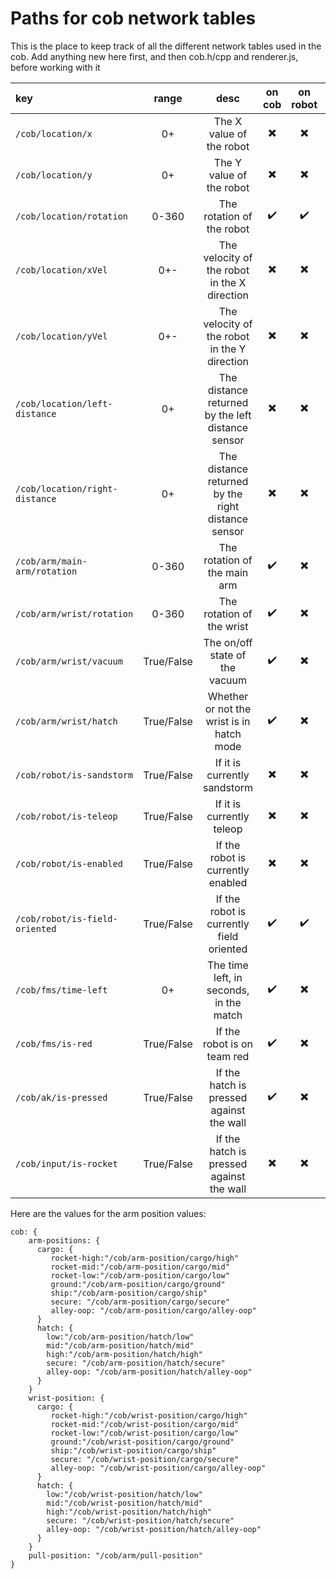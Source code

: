 # Paths for cob network tables
This is the place to keep track of all the different network tables used in the cob.
Add anything new here first, and then cob.h/cpp and renderer.js, before working with it

|key|range|desc|on cob|on robot|Planned|
|:---|:--:|:--:|:----:|:-----------:|:------|
`/cob/location/x` | 0+ | The X value of the robot | ✖️ | ✖️ | ✖️
`/cob/location/y` | 0+ | The Y value of the robot | ✖️ | ✖️ | ✖️
`/cob/location/rotation` | 0-360 | The rotation of the robot | ✔️ | ✔️ | ✔️
`/cob/location/xVel` | 0+- | The velocity of the robot in the X direction | ✖️ | ✖️ | ➖
`/cob/location/yVel` | 0+- | The velocity of the robot in the Y direction | ✖️ | ✖️ | ➖
`/cob/location/left-distance` | 0+ | The distance returned by the left distance sensor | ✖️ | ✖️ | ✖️
`/cob/location/right-distance` | 0+ | The distance returned by the right distance sensor | ✖️ | ✖️ | ✖️
`/cob/arm/main-arm/rotation` | 0-360 | The rotation of the main arm | ✔️ | ✖️ | ✔️
`/cob/arm/wrist/rotation` | 0-360 | The rotation of the wrist | ✔️ | ✖️ | ✔️
`/cob/arm/wrist/vacuum` | True/False | The on/off state of the vacuum | ✔️ | ✖️ | ✔️
`/cob/arm/wrist/hatch` | True/False | Whether or not the wrist is in hatch mode | ✔️ | ✖️ | ✔️
`/cob/robot/is-sandstorm` | True/False | If it is currently sandstorm | ✖️ | ✖️ | ✖️
`/cob/robot/is-teleop` | True/False | If it is currently teleop | ✖️ | ✖️ | ✖️
`/cob/robot/is-enabled` | True/False | If the robot is currently enabled | ✖️ | ✖️ | ✖️
`/cob/robot/is-field-oriented` | True/False | If the robot is currently field oriented | ✔️ | ✔️ | ✔️
`/cob/fms/time-left` | 0+ | The time left, in seconds, in the match | ✔️ | ✖️ | ✔️
`/cob/fms/is-red` | True/False | If the robot is on team red | ✔️ | ✖️ | ✔️
`/cob/ak/is-pressed` | True/False | If the hatch is pressed against the wall | ✔️ | ✖️ | ✔️
`/cob/input/is-rocket` | True/False | If the hatch is pressed against the wall | ✖️ | ✖️ | ✔️



Here are the values for the arm position values:

```
cob: {
    arm-positions: {
      cargo: {
         rocket-high:"/cob/arm-position/cargo/high"
         rocket-mid:"/cob/arm-position/cargo/mid"
         rocket-low:"/cob/arm-position/cargo/low"
         ground:"/cob/arm-position/cargo/ground"
         ship:"/cob/arm-position/cargo/ship"
         secure: "/cob/arm-position/cargo/secure"
         alley-oop: "/cob/arm-position/cargo/alley-oop"
      }
      hatch: {
        low:"/cob/arm-position/hatch/low"
        mid:"/cob/arm-position/hatch/mid"
        high:"/cob/arm-position/hatch/high"
        secure: "/cob/arm-position/hatch/secure"
        alley-oop: "/cob/arm-position/hatch/alley-oop"
      }
    }
    wrist-position: {
      cargo: {
         rocket-high:"/cob/wrist-position/cargo/high"
         rocket-mid:"/cob/wrist-position/cargo/mid"
         rocket-low:"/cob/wrist-position/cargo/low"
         ground:"/cob/wrist-position/cargo/ground"
         ship:"/cob/wrist-position/cargo/ship"
         secure: "/cob/wrist-position/cargo/secure"
         alley-oop: "/cob/wrist-position/cargo/alley-oop"
      }
      hatch: {
        low:"/cob/wrist-position/hatch/low"
        mid:"/cob/wrist-position/hatch/mid"
        high:"/cob/wrist-position/hatch/high"
        secure: "/cob/wrist-position/hatch/secure"
        alley-oop: "/cob/wrist-position/hatch/alley-oop"
      }
    }
    pull-position: "/cob/arm/pull-position"
}
```
